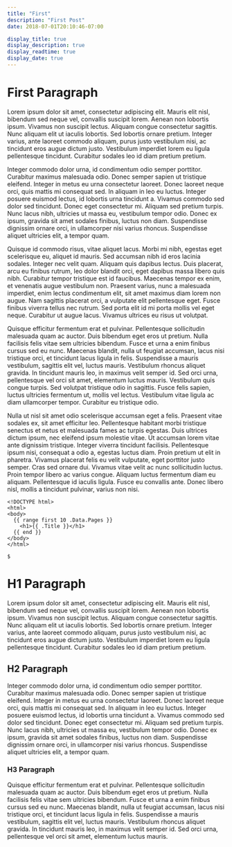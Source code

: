 ```yaml
---
title: "First"
description: "First Post"
date: 2018-07-01T20:10:46-07:00

display_title: true
display_description: true
display_readtime: true
display_date: true
---
```


# First Paragraph

Lorem ipsum dolor sit amet, consectetur adipiscing elit. Mauris elit nisl, bibendum sed neque vel, convallis suscipit lorem. Aenean non lobortis ipsum. Vivamus non suscipit lectus. Aliquam congue consectetur sagittis. Nunc aliquam elit ut iaculis lobortis. Sed lobortis ornare pretium. Integer varius, ante laoreet commodo aliquam, purus justo vestibulum nisi, ac tincidunt eros augue dictum justo. Vestibulum imperdiet lorem eu ligula pellentesque tincidunt. Curabitur sodales leo id diam pretium pretium.

Integer commodo dolor urna, id condimentum odio semper porttitor. Curabitur maximus malesuada odio. Donec semper sapien ut tristique eleifend. Integer in metus eu urna consectetur laoreet. Donec laoreet neque orci, quis mattis mi consequat sed. In aliquam in leo eu luctus. Integer posuere euismod lectus, id lobortis urna tincidunt a. Vivamus commodo sed dolor sed tincidunt. Donec eget consectetur mi. Aliquam sed pretium turpis. Nunc lacus nibh, ultricies ut massa eu, vestibulum tempor odio. Donec ex ipsum, gravida sit amet sodales finibus, luctus non diam. Suspendisse dignissim ornare orci, in ullamcorper nisi varius rhoncus. Suspendisse aliquet ultricies elit, a tempor quam.

Quisque id commodo risus, vitae aliquet lacus. Morbi mi nibh, egestas eget scelerisque eu, aliquet id mauris. Sed accumsan nibh id eros lacinia sodales. Integer nec velit quam. Aliquam quis dapibus lectus. Duis placerat, arcu eu finibus rutrum, leo dolor blandit orci, eget dapibus massa libero quis nibh. Curabitur tempor tristique est id faucibus. Maecenas tempor ex enim, et venenatis augue vestibulum non. Praesent varius, nunc a malesuada imperdiet, enim lectus condimentum elit, sit amet maximus diam lorem non augue. Nam sagittis placerat orci, a vulputate elit pellentesque eget. Fusce finibus viverra tellus nec rutrum. Sed porta elit id mi porta mollis vel eget neque. Curabitur ut augue lacus. Vivamus ultrices eu risus ut volutpat.

Quisque efficitur fermentum erat et pulvinar. Pellentesque sollicitudin malesuada quam ac auctor. Duis bibendum eget eros ut pretium. Nulla facilisis felis vitae sem ultricies bibendum. Fusce et urna a enim finibus cursus sed eu nunc. Maecenas blandit, nulla ut feugiat accumsan, lacus nisi tristique orci, et tincidunt lacus ligula in felis. Suspendisse a mauris vestibulum, sagittis elit vel, luctus mauris. Vestibulum rhoncus aliquet gravida. In tincidunt mauris leo, in maximus velit semper id. Sed orci urna, pellentesque vel orci sit amet, elementum luctus mauris. Vestibulum quis congue turpis. Sed volutpat tristique odio in sagittis. Fusce felis sapien, luctus ultricies fermentum ut, mollis vel lectus. Vestibulum vitae ligula ac diam ullamcorper tempor. Curabitur eu tristique odio.

Nulla ut nisl sit amet odio scelerisque accumsan eget a felis. Praesent vitae sodales ex, sit amet efficitur leo. Pellentesque habitant morbi tristique senectus et netus et malesuada fames ac turpis egestas. Duis ultrices dictum ipsum, nec eleifend ipsum molestie vitae. Ut accumsan lorem vitae ante dignissim tristique. Integer viverra tincidunt facilisis. Pellentesque ipsum nisi, consequat a odio a, egestas luctus diam. Proin pretium ut elit in pharetra. Vivamus placerat felis eu velit vulputate, eget porttitor justo semper. Cras sed ornare dui. Vivamus vitae velit ac nunc sollicitudin luctus. Proin tempor libero ac varius congue. Aliquam luctus fermentum diam eu aliquam. Pellentesque id iaculis ligula. Fusce eu convallis ante. Donec libero nisl, mollis a tincidunt pulvinar, varius non nisi.

``` 
<!DOCTYPE html>
<html>
<body>
  {{ range first 10 .Data.Pages }}
    <h1>{{ .Title }}</h1>
  {{ end }}
</body>
</html>

$
```

# H1 Paragraph

Lorem ipsum dolor sit amet, consectetur adipiscing elit. Mauris elit nisl, bibendum sed neque vel, convallis suscipit lorem. Aenean non lobortis ipsum. Vivamus non suscipit lectus. Aliquam congue consectetur sagittis. Nunc aliquam elit ut iaculis lobortis. Sed lobortis ornare pretium. Integer varius, ante laoreet commodo aliquam, purus justo vestibulum nisi, ac tincidunt eros augue dictum justo. Vestibulum imperdiet lorem eu ligula pellentesque tincidunt. Curabitur sodales leo id diam pretium pretium.

## H2 Paragraph

Integer commodo dolor urna, id condimentum odio semper porttitor. Curabitur maximus malesuada odio. Donec semper sapien ut tristique eleifend. Integer in metus eu urna consectetur laoreet. Donec laoreet neque orci, quis mattis mi consequat sed. In aliquam in leo eu luctus. Integer posuere euismod lectus, id lobortis urna tincidunt a. Vivamus commodo sed dolor sed tincidunt. Donec eget consectetur mi. Aliquam sed pretium turpis. Nunc lacus nibh, ultricies ut massa eu, vestibulum tempor odio. Donec ex ipsum, gravida sit amet sodales finibus, luctus non diam. Suspendisse dignissim ornare orci, in ullamcorper nisi varius rhoncus. Suspendisse aliquet ultricies elit, a tempor quam.

### H3 Paragraph

Quisque efficitur fermentum erat et pulvinar. Pellentesque sollicitudin malesuada quam ac auctor. Duis bibendum eget eros ut pretium. Nulla facilisis felis vitae sem ultricies bibendum. Fusce et urna a enim finibus cursus sed eu nunc. Maecenas blandit, nulla ut feugiat accumsan, lacus nisi tristique orci, et tincidunt lacus ligula in felis. Suspendisse a mauris vestibulum, sagittis elit vel, luctus mauris. Vestibulum rhoncus aliquet gravida. In tincidunt mauris leo, in maximus velit semper id. Sed orci urna, pellentesque vel orci sit amet, elementum luctus mauris.
